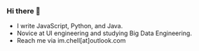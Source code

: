 ### Hi there 👋

- I write JavaScript, Python, and Java.
- Novice at UI engineering and studying Big Data Engineering.
- Reach me via im.chell[at]outlook.com
